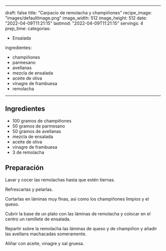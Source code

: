 
---
draft: false
title: "Carpacio de remolacha y champiñones"
recipe_image: "images/defaultImage.png"
image_width: 512
image_height: 512
date: "2022-04-09T11:21:15"
lastmod: "2022-04-09T11:21:15"
servings: 4
prep_time: 
categorias:
  - Ensalada

ingredientes:
  - champiñones
  - parmesano
  - avellanas
  - mezcla de ensalada
  - aceite de oliva
  - vinagre de frambuesa
  - remolacha
---

## Ingredientes
- 100 gramos de champiñones
- 50 gramos de parmesano
- 50 gramos de avellanas
- mezcla de ensalada
- aceite de oliva
- vinagre de frambuesa
- 3  de remolacha

## Preparación
Lavar y cocer las remolachas hasta que estén tiernas.

Refrescarlas y pelarlas.

Cortarlas en láminas muy finas, así como los champiñones limpios y el queso.

Cubrir la base de un plato con las láminas de remolacha y colocar en el centro un ramillete de ensalada.

Repartir sobre la remolacha las láminas de queso y de champiñon y añadir las avellans machacadas someramente.

Aliñar con aceite, vinagre y sal gruesa.


